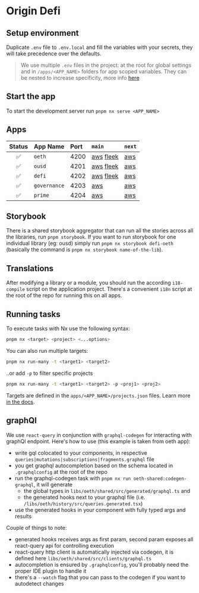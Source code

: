 # Origin Defi

## Setup environment

Duplicate `.env` file to `.env.local` and fill the variables with your secrets, they will take precedence over the defaults.

> We use multiple `.env` files in the project: at the root for global settings and in `/apps/<APP_NAME>` folders for app scoped variables. They can be nested to increase specificity, more info [here](https://nx.dev/recipes/tips-n-tricks/define-environment-variables)

## Start the app

To start the development server run `pnpm nx serve <APP_NAME>`

## Apps

| Status | App Name   | Port | `main`  | `next`  |
|:------:|:-------------|:-----|:-------------|:-------------|
|   ✅   | `oeth`       | 4200 | [aws](https://app.oeth.com/) [fleek](https://defi-oeth.on.fleek.co/)    | [aws](https://next.d21cq9khxoetn4.amplifyapp.com/)    
|   ✅   | `ousd`       | 4201 | [aws](https://app.ousd.com/) [fleek](https://defi-ousd.on.fleek.co/)    | [aws](https://next.d3vake4ybrgst8.amplifyapp.com/)  
|   ✅   | `defi`       | 4202 | [aws](https://main.drvhjg4vfr6lu.amplifyapp.com/) [fleek](https://originprotocol.eth.limo/)    | [aws](https://next.drvhjg4vfr6lu.amplifyapp.com/)    
|   ✅   | `governance` | 4203 | [aws](https://governance.ousd.com/)   | [aws](https://next.d11mo0k0jspnpd.amplifyapp.com/)   
|   ✅   | `prime`      | 4204 | [aws](https://app.primestaked.com/)   | [aws](https://next.d3ekvisba9ol3t.amplifyapp.com/#/restake)   

## Storybook

There is a shared storybook aggregator that can run all the stories across all the libraries, run `pnpm storybook`. If you want to run storybook for one individual library (eg: ousd) simply run `pnpm nx storybook defi-oeth` (basically the command is `pnpm nx storybook name-of-the-lib`).

## Translations

After modifying a library or a module, you should run the according `i18-compile` script on the application project. There's a convenient `i18n` script at the root of the repo for running this on all apps.

## Running tasks

To execute tasks with Nx use the following syntax:

```bash
pnpm nx <target> <project> <...options>
```

You can also run multiple targets:

```bash
pnpm nx run-many -t <target1> <target2>
```

..or add `-p` to filter specific projects

```bash
pnpm nx run-many -t <target1> <target2> -p <proj1> <proj2>
```

Targets are defined in the `apps/<APP_NAME>/projects.json` files. Learn more [in the docs](https://nx.dev/core-features/run-tasks).

## graphQl

We use `react-query` in conjunction with `graphql-codegen` for interacting with graphQl endpoint. Here's how to use (this example is taken from oeth app):

- write gql colocated to your components, in respective `queries|mutations|subscriptions|fragments.graphql` file
- you get graphql autocompletion based on the schema located in `.graphqlconfig` at the root of the repo
- run the graphql-codegen task with `pnpm nx run oeth-shared:codegen-graphql`, it will generate
  - the global types in `libs/oeth/shared/src/generated/graphql.ts` and
  - the generated hooks next to your graphql file (i.e. `/libs/oeth/history/src/queries.generated.tsx`)
- use the generated hooks in your component with fully typed args and results

Couple of things to note:

- generated hooks receives args as first param, second param exposes all react-query api for controlling execution
- react-query http client is automatically injected via codegen, it is defined here `libs/oeth/shared/src/clients/graphql.ts`
- autocompletion is ensured by `.graphqlconfig`, you'll probably need the proper IDE plugin to handle it
- there's a `--watch` flag that you can pass to the codegen if you want to autodetect changes
